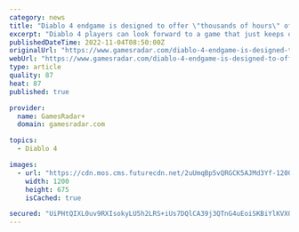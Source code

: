 ```yaml
---
category: news
title: "Diablo 4 endgame is designed to offer \"thousands of hours\" of gameplay"
excerpt: "Diablo 4 players can look forward to a game that just keeps on giving, with the game's general manager Rod Fergusson saying that there will be \"thousands of hours\" of fun to be had. Fergusson was ..."
publishedDateTime: 2022-11-04T08:50:00Z
originalUrl: "https://www.gamesradar.com/diablo-4-endgame-is-designed-to-offer-thousands-of-hours-of-gameplay/"
webUrl: "https://www.gamesradar.com/diablo-4-endgame-is-designed-to-offer-thousands-of-hours-of-gameplay/"
type: article
quality: 87
heat: 87
published: true

provider:
  name: GamesRadar+
  domain: gamesradar.com

topics:
  - Diablo 4

images:
  - url: "https://cdn.mos.cms.futurecdn.net/2uUmqBp5vQRGCK5AJMd3Yf-1200-80.jpg"
    width: 1200
    height: 675
    isCached: true

secured: "UiPHtQIXL0uv9RXIsokyLU5h2LRS+iUs7DQlCA39j3QTnG4uEoiSKBiYlKVXORwhleaHzVAVGPTnuAl+mIfnXUtsTSl7z4G9NmXs268NeQGfnAWtwwy8+8PuML8Dmt5uiiBCDF0qzAuNfWCnLTzl5ezluJRDes8lS0o9pSoayftFFEYTrR7BDn7jW81M+6OwwRdm/rS51T7Twv9ELYHAl5pDAJhQaNfclCE1HztDkQG0MKtUTyhh/J4A/8yXaort1xWX9PJfPT0V09ZwmPxVm6Maq/mk9f1WBnPG/EeAeBszqvxlZXnbdodhL5Qqr7tib2afnAenGmTbkb4ec201vCjovK03vMoBchGBVVcfP0o=;1pwwGk0qAZskvsnpIg7zBw=="
---
```


